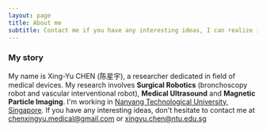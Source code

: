 ```yaml
---
layout: page
title: About me
subtitle: Contact me if you have any interesting ideas, I can realize it
---
```


### My story

My name is Xing-Yu CHEN (陈星宇), a researcher dedicated in field of medical devices. My research involves __Surgical Robotics__ (bronchoscopy robot and vascular interventional robot), __Medical Ultrasound__ and __Magnetic Particle Imaging__. I'm working in [Nanyang Technological University, Singapore](https://www.ntu.edu.sg/). If you have any interesting ideas, don't hesitate to contact me at [chenxingyu.medical@gmail.com](mailto:chenxingyu.medical@gmail.com) or [xingyu.chen@ntu.edu.sg](mailto:xingyu.chen@ntu.edu.sg)  



